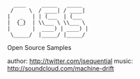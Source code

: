 ```
  ____ 	   _____   _____
 / 	   \  / ____| / ____| 
| 	_   | | (___  | (___  
|  {_}  | \\___ \ \\___ \
|    	|  ____) | ____) |
 \_____/  |_____/ |_____/ 

```
Open Source Samples

author: http://twitter.com/jsequential
music: http://soundcloud.com/machine-drift